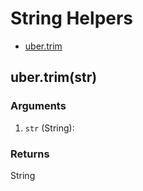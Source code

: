 # String Helpers

* [uber.trim](#trim)

## <a name="trim">uber.trim(str)</a>

### Arguments
1. `str` (String):

### Returns
String
